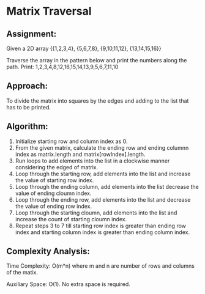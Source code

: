 # Matrix Traversal

## Assignment: 
Given a 2D array
{{1,2,3,4},
{5,6,7,8},
{9,10,11,12},
{13,14,15,16}}

Traverse the array in the pattern below and print the numbers along the path.
Print: 1,2,3,4,8,12,16,15,14,13,9,5,6,7,11,10

## Approach: 
To divide the matrix into squares by the edges and adding to the list that has to be printed.

## Algorithm:

1. Initialize starting row and column index as 0.
2. From the given matrix, calculate the ending row and ending columnn index as matrix.length and matrix[rowIndex].length.
3. Run loops to add elements into the list in a clockwise manner considering the edged of matrix.
4. Loop through the starting row, add elements into the list and increase the value of starting row index.
5. Loop through the ending column, add elements into the list decrease the value of ending cloumn index.
6. Loop through the ending row, add elements into the list and decrease the value of ending row index.
7. Loop through the starting cloumn, add elements into the list  and increase the count of starting cloumn index.
8. Repeat steps 3 to 7 till starting row index is greater than ending row index and starting column index is greater than ending column index.

## Complexity Analysis: 

Time Complexity: O(m*n) where m and n are number of rows and columns of the matix.

Auxiliary Space: O(1). 
No extra space is required.
